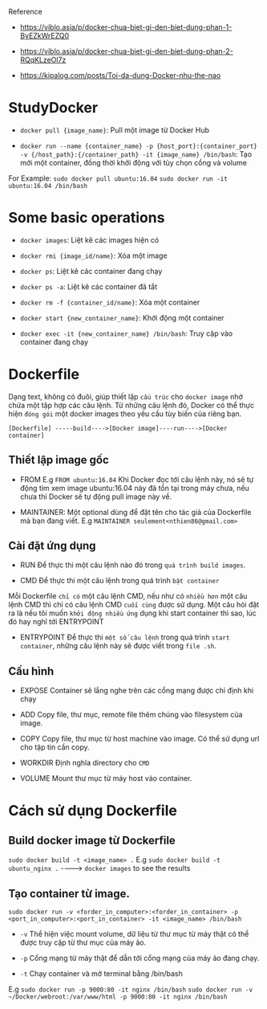 Reference 
- https://viblo.asia/p/docker-chua-biet-gi-den-biet-dung-phan-1-ByEZkWrEZQ0

- https://viblo.asia/p/docker-chua-biet-gi-den-biet-dung-phan-2-RQqKLzeOl7z

- https://kipalog.com/posts/Toi-da-dung-Docker-nhu-the-nao
 
# StudyDocker
- `docker pull {image_name}`: Pull một image từ Docker Hub

- `docker run --name {container_name} -p {host_port}:{container_port} -v {/host_path}:{/container_path} -it {image_name} /bin/bash`:
Tạo mới một container, đồng thời khởi động với tùy chọn cổng và volume

For Example:
`sudo docker pull ubuntu:16.04`
`sudo docker run -it ubuntu:16.04 /bin/bash`

# Some basic operations
- `docker images`: Liệt kê các images hiện có

- `docker rmi {image_id/name}`: Xóa một image

- `docker ps`: Liệt kê các container đang chạy

- `docker ps -a`: Liệt kê các container đã tắt

- `docker rm -f {container_id/name}`: Xóa một container

- `docker start {new_container_name}`: Khởi động một container

- `docker exec -it {new_container_name} /bin/bash`: Truy cập vào container đang chạy

# Dockerfile
Dạng text, không có đuôi, giúp thiết lập `cấu trúc` cho `docker image` nhờ chứa một tập hợp các câu lệnh.
Từ những câu lệnh đó, Docker có thể thực hiện `đóng gói` một docker images theo yêu cầu tùy biến của riêng bạn.
```
[Dockerfile] -----build---->[Docker image]----run---->[Docker container]
```

## Thiết lập image gốc
- FROM
E.g `FROM ubuntu:16.04`
Khi Docker đọc tới câu lệnh này, nó sẽ tự động tìm xem image ubuntu:16.04 này đã tồn tại trong máy chưa, 
nếu chưa thì Docker sẽ tự động pull image này về.

- MAINTAINER: 
Một optional dùng để đặt tên cho tác giả của Dockerfile mà bạn đang viết.
E.g `MAINTAINER seulement<nthien86@gmail.com>`

## Cài đặt ứng dụng
- RUN
Để thực thi một câu lệnh nào đó trong `quá trình build images`.

- CMD
Để thực thi một câu lệnh trong quá trình `bật container`

Mỗi Dockerfile `chỉ có` một câu lệnh CMD, nếu như có `nhiều hơn` một câu lệnh CMD thì chỉ có câu lệnh CMD `cuối cùng` được sử dụng.
Một câu hỏi đặt ra là nếu tôi muốn `khởi động nhiều ứng` dụng khi start container thì sao, lúc đó hay nghĩ tới ENTRYPOINT

- ENTRYPOINT
Để thực thi `một số câu lệnh` trong quá trình `start container`, những câu lệnh này sẽ được viết trong `file .sh`.


## Cấu hình
- EXPOSE
Container sẽ lắng nghe trên các cổng mạng được chỉ định khi chạy

- ADD
Copy file, thư mục, remote file thêm chúng vào filesystem của image.

- COPY
Copy file, thư mục từ host machine vào image. Có thể sử dụng url cho tập tin cần copy.

- WORKDIR
Định nghĩa directory cho `CMD`

- VOLUME
Mount thư mục từ máy host vào container.

# Cách sử dụng Dockerfile
## Build docker image từ Dockerfile
`sudo docker build -t <image_name> .`
E.g `sudo docker build -t ubuntu_nginx .`  ----> `docker images` to see the results

## Tạo container từ image.
`sudo docker run -v <forder_in_computer>:<forder_in_container> -p <port_in_computer>:<port_in_container> -it <image_name> /bin/bash`

- `-v`
Thể hiện việc mount volume, dữ liệu từ thư mục từ máy thật có thể được truy cập từ thư mục của máy ảo.

- `-p`
Cổng mạng từ máy thật để dẫn tới cổng mạng của máy ảo đang chạy.

- `-t`
Chạy container và mở terminal bằng /bin/bash

E.g `sudo docker run -p 9000:80 -it nginx /bin/bash`
`sudo docker run -v ~/Docker/webroot:/var/www/html -p 9000:80 -it nginx /bin/bash`
